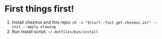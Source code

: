 # First things first!
1. Install chezmoi and this repo: `sh -c "$(curl -fsLS get.chezmoi.io)" -- init --apply elowing`
2. Run install script: `~/.dotfiles/bin/install`
